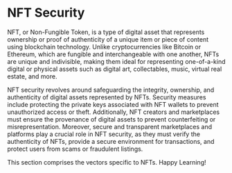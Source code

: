 # NFT Security

NFT, or Non-Fungible Token, is a type of digital asset that represents ownership or proof of authenticity of a unique item or piece of content using blockchain technology. Unlike cryptocurrencies like Bitcoin or Ethereum, which are fungible and interchangeable with one another, NFTs are unique and indivisible, making them ideal for representing one-of-a-kind digital or physical assets such as digital art, collectables, music, virtual real estate, and more.

NFT security revolves around safeguarding the integrity, ownership, and authenticity of digital assets represented by NFTs. Security measures include protecting the private keys associated with NFT wallets to prevent unauthorized access or theft. Additionally, NFT creators and marketplaces must ensure the provenance of digital assets to prevent counterfeiting or misrepresentation. Moreover, secure and transparent marketplaces and platforms play a crucial role in NFT security, as they must verify the authenticity of NFTs, provide a secure environment for transactions, and protect users from scams or fraudulent listings.

This section comprises the vectors specific to NFTs. Happy Learning!
